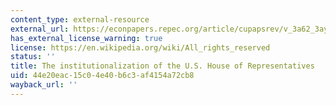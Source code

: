 ```yaml
---
content_type: external-resource
external_url: https://econpapers.repec.org/article/cupapsrev/v_3a62_3ay_3a1968_3ai_3a01_3ap_3a144-168_5f11.htm
has_external_license_warning: true
license: https://en.wikipedia.org/wiki/All_rights_reserved
status: ''
title: The institutionalization of the U.S. House of Representatives
uid: 44e20eac-15c0-4e40-b6c3-af4154a72cb8
wayback_url: ''
---
```

